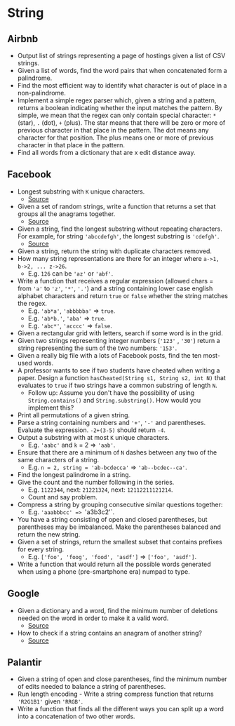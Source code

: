 String
==

## Airbnb

- Output list of strings representing a page of hostings given a list of CSV strings.
- Given a list of words, find the word pairs that when concatenated form a palindrome.
- Find the most efficient way to identify what character is out of place in a non-palindrome.
- Implement a simple regex parser which, given a string and a pattern, returns a boolean indicating whether the input matches the pattern. By simple, we mean that the regex can only contain special character: `*` (star), `.` (dot), `+` (plus). The star means that there will be zero or more of previous character in that place in the pattern. The dot means any character for that position. The plus means one or more of previous character in that place in the pattern.
- Find all words from a dictionary that are x edit distance away.

## Facebook

- Longest substring with `K` unique characters.
  - [Source](http://blog.gainlo.co/index.php/2016/04/12/find-the-longest-substring-with-k-unique-characters/)
- Given a set of random strings, write a function that returns a set that groups all the anagrams together.
  - [Source](http://blog.gainlo.co/index.php/2016/05/06/group-anagrams/)
- Given a string, find the longest substring without repeating characters. For example, for string `'abccdefgh'`, the longest substring is `'cdefgh'`.
  - [Source](http://blog.gainlo.co/index.php/2016/10/07/facebook-interview-longest-substring-without-repeating-characters/)
- Given a string, return the string with duplicate characters removed.
- How many string representations are there for an integer where `a->1, b->2, ... z->26`.
  - E.g. `126` can be `'az'` or `'abf'`.
- Write a function that receives a regular expression (allowed chars = from `'a'` to `'z'`, `'*'`, `'.'`) and a string containing lower case english alphabet characters and return `true` or `false` whether the string matches the regex.
  - E.g. `'ab*a'`, `'abbbbba'` => `true`.
  - E.g. `'ab*b.'`, `'aba'` => `true`.
  - E.g. `'abc*'`, `'acccc'` => `false`.
- Given a rectangular grid with letters, search if some word is in the grid.
- Given two strings representing integer numbers (`'123'` , `'30'`) return a string representing the sum of the two numbers: `'153'`.
- Given a really big file with a lots of Facebook posts, find the ten most-used words.
- A professor wants to see if two students have cheated when writing a paper. Design a function `hasCheated(String s1, String s2, int N)` that evaluates to `true` if two strings have a common substring of length `N`.
  - Follow up: Assume you don't have the possibility of using `String.contains()` and `String.substring()`. How would you implement this?
- Print all permutations of a given string.
- Parse a string containing numbers and `'+'`, `'-'` and parentheses. Evaluate the expression. `-2+(3-5)` should return `-4`.
- Output a substring with at most `K` unique characters.
  - E.g. `'aabc'` and `k` = 2 => `'aab'`.
- Ensure that there are a minimum of `N` dashes between any two of the same characters of a string.
  - E.g. `n = 2, string = 'ab-bcdecca'` => `'ab--bcdec--ca'`.
- Find the longest palindrome in a string.
- Give the count and the number following in the series.
  - E.g. `1122344`, next: `21221324`, next: `12112211121214`.
  - Count and say problem.
- Compress a string by grouping consecutive similar questions together:
  - E.g. `'aaabbbcc' => `'a3b3c2'`.
- You have a string consisting of open and closed parentheses, but parentheses may be imbalanced. Make the parentheses balanced and return the new string.
- Given a set of strings, return the smallest subset that contains prefixes for every string.
  - E.g. `['foo', 'foog', 'food', 'asdf']` => `['foo', 'asdf']`.
- Write a function that would return all the possible words generated when using a phone (pre-smartphone era) numpad to type.

## Google

- Given a dictionary and a word, find the minimum number of deletions needed on the word in order to make it a valid word.
  - [Source](http://blog.gainlo.co/index.php/2016/04/29/minimum-number-of-deletions-of-a-string/)
- How to check if a string contains an anagram of another string?
  - [Source](http://blog.gainlo.co/index.php/2016/04/08/if-a-string-contains-an-anagram-of-another-string/)

## Palantir

- Given a string of open and close parentheses, find the minimum number of edits needed to balance a string of parentheses.
- Run length encoding - Write a string compress function that returns `'R2G1B1'` given `'RRGB'`.
- Write a function that finds all the different ways you can split up a word into a concatenation of two other words.
